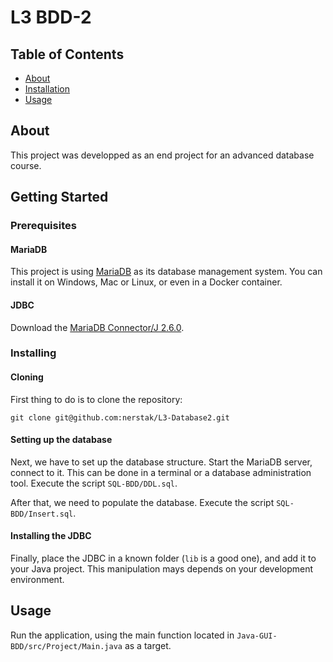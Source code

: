 # L3 BDD-2

## Table of Contents

+ [About](#about)
+ [Installation](#getting_started)
+ [Usage](#usage)

## About <a name = "about"></a>

This project was developped as an end project for an advanced database course.

## Getting Started <a name = "getting_started"></a>

### Prerequisites

#### MariaDB

This project is using [MariaDB](https://mariadb.org/) as its database management system. You can install it on Windows, Mac or Linux, or even in a Docker container.

#### JDBC

Download the [MariaDB Connector/J 2.6.0](https://downloads.mariadb.com/Connectors/java/connector-java-2.6.0/mariadb-java-client-2.6.0.jar).

### Installing

#### Cloning

First thing to do is to clone the repository: 

```
git clone git@github.com:nerstak/L3-Database2.git
```

#### Setting up the database

Next, we have to set up the database structure. Start the MariaDB server, connect to it. This can be done in a terminal or a database administration tool.
Execute the script `SQL-BDD/DDL.sql`. 

After that, we need to populate the database. 
Execute the script `SQL-BDD/Insert.sql`.

#### Installing the JDBC

Finally, place the JDBC in a known folder (`lib` is a good one), and add it to your Java project. This manipulation mays depends on your development environment.

## Usage <a name = "usage"></a>

Run the application, using the main function located in `Java-GUI-BDD/src/Project/Main.java` as a target.